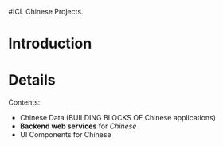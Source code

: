 #ICL Chinese Projects.

# Introduction #

# Details #

Contents:
  * Chinese Data (BUILDING BLOCKS OF Chinese applications)
  * **Backend web services** for _Chinese_
  * UI Components for Chinese
